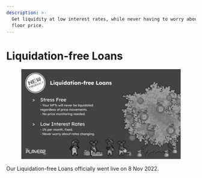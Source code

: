 ```yaml
---
description: >-
  Get liquidity at low interest rates, while never having to worry about the
  floor price.
---
```


# Liquidation-free Loans

<figure><img src="../.gitbook/assets/liquidation_free_loans_slide.jpg" alt=""><figcaption></figcaption></figure>

Our Liquidation-free Loans officially went live on 8 Nov 2022.
